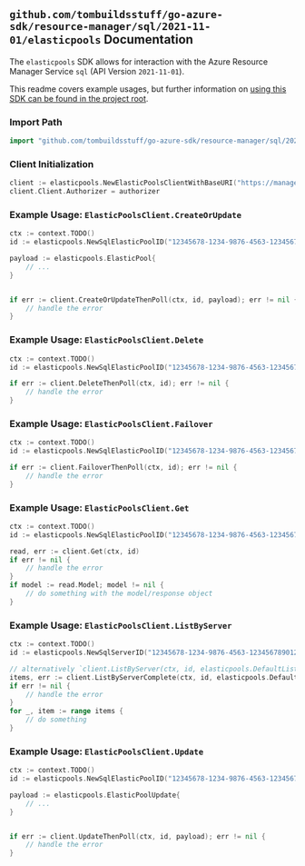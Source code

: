 
## `github.com/tombuildsstuff/go-azure-sdk/resource-manager/sql/2021-11-01/elasticpools` Documentation

The `elasticpools` SDK allows for interaction with the Azure Resource Manager Service `sql` (API Version `2021-11-01`).

This readme covers example usages, but further information on [using this SDK can be found in the project root](https://github.com/tombuildsstuff/go-azure-sdk/tree/main/docs).

### Import Path

```go
import "github.com/tombuildsstuff/go-azure-sdk/resource-manager/sql/2021-11-01/elasticpools"
```


### Client Initialization

```go
client := elasticpools.NewElasticPoolsClientWithBaseURI("https://management.azure.com")
client.Client.Authorizer = authorizer
```


### Example Usage: `ElasticPoolsClient.CreateOrUpdate`

```go
ctx := context.TODO()
id := elasticpools.NewSqlElasticPoolID("12345678-1234-9876-4563-123456789012", "example-resource-group", "serverValue", "elasticPoolValue")

payload := elasticpools.ElasticPool{
	// ...
}


if err := client.CreateOrUpdateThenPoll(ctx, id, payload); err != nil {
	// handle the error
}
```


### Example Usage: `ElasticPoolsClient.Delete`

```go
ctx := context.TODO()
id := elasticpools.NewSqlElasticPoolID("12345678-1234-9876-4563-123456789012", "example-resource-group", "serverValue", "elasticPoolValue")

if err := client.DeleteThenPoll(ctx, id); err != nil {
	// handle the error
}
```


### Example Usage: `ElasticPoolsClient.Failover`

```go
ctx := context.TODO()
id := elasticpools.NewSqlElasticPoolID("12345678-1234-9876-4563-123456789012", "example-resource-group", "serverValue", "elasticPoolValue")

if err := client.FailoverThenPoll(ctx, id); err != nil {
	// handle the error
}
```


### Example Usage: `ElasticPoolsClient.Get`

```go
ctx := context.TODO()
id := elasticpools.NewSqlElasticPoolID("12345678-1234-9876-4563-123456789012", "example-resource-group", "serverValue", "elasticPoolValue")

read, err := client.Get(ctx, id)
if err != nil {
	// handle the error
}
if model := read.Model; model != nil {
	// do something with the model/response object
}
```


### Example Usage: `ElasticPoolsClient.ListByServer`

```go
ctx := context.TODO()
id := elasticpools.NewSqlServerID("12345678-1234-9876-4563-123456789012", "example-resource-group", "serverValue")

// alternatively `client.ListByServer(ctx, id, elasticpools.DefaultListByServerOperationOptions())` can be used to do batched pagination
items, err := client.ListByServerComplete(ctx, id, elasticpools.DefaultListByServerOperationOptions())
if err != nil {
	// handle the error
}
for _, item := range items {
	// do something
}
```


### Example Usage: `ElasticPoolsClient.Update`

```go
ctx := context.TODO()
id := elasticpools.NewSqlElasticPoolID("12345678-1234-9876-4563-123456789012", "example-resource-group", "serverValue", "elasticPoolValue")

payload := elasticpools.ElasticPoolUpdate{
	// ...
}


if err := client.UpdateThenPoll(ctx, id, payload); err != nil {
	// handle the error
}
```
